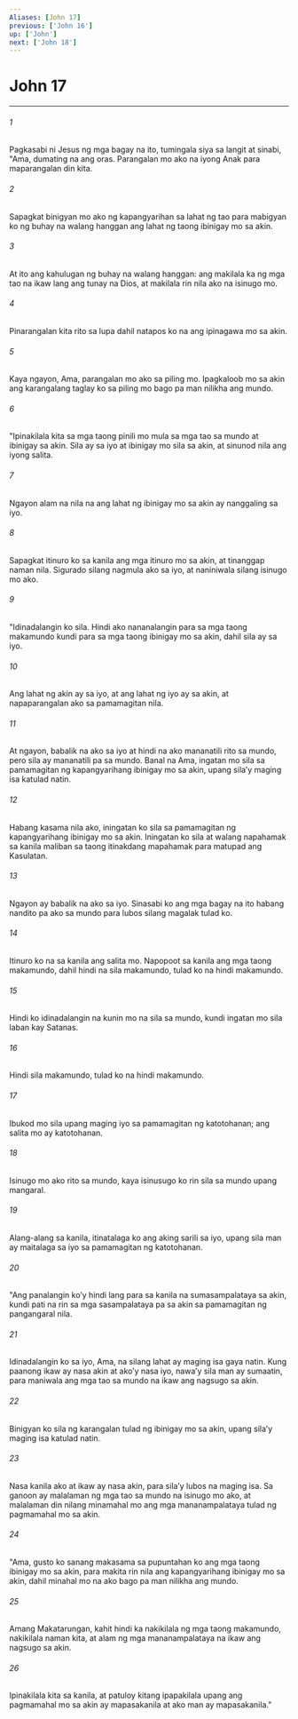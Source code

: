 ```yaml
---
Aliases: [John 17]
previous: ['John 16']
up: ['John']
next: ['John 18']
---
```

# John 17

***






















###### 1 










Pagkasabi ni Jesus ng mga bagay na ito, tumingala siya sa langit at sinabi, "Ama, dumating na ang oras. Parangalan mo ako na iyong Anak para maparangalan din kita. 





















###### 2 










Sapagkat binigyan mo ako ng kapangyarihan sa lahat ng tao para mabigyan ko ng buhay na walang hanggan ang lahat ng taong ibinigay mo sa akin. 





















###### 3 










At ito ang kahulugan ng buhay na walang hanggan: ang makilala ka ng mga tao na ikaw lang ang tunay na Dios, at makilala rin nila ako na isinugo mo. 





















###### 4 










Pinarangalan kita rito sa lupa dahil natapos ko na ang ipinagawa mo sa akin. 





















###### 5 










Kaya ngayon, Ama, parangalan mo ako sa piling mo. Ipagkaloob mo sa akin ang karangalang taglay ko sa piling mo bago pa man nilikha ang mundo. 





















###### 6 










"Ipinakilala kita sa mga taong pinili mo mula sa mga tao sa mundo at ibinigay sa akin. Sila ay sa iyo at ibinigay mo sila sa akin, at sinunod nila ang iyong salita. 





















###### 7 










Ngayon alam na nila na ang lahat ng ibinigay mo sa akin ay nanggaling sa iyo. 





















###### 8 










Sapagkat itinuro ko sa kanila ang mga itinuro mo sa akin, at tinanggap naman nila. Sigurado silang nagmula ako sa iyo, at naniniwala silang isinugo mo ako. 





















###### 9 










"Idinadalangin ko sila. Hindi ako nananalangin para sa mga taong makamundo kundi para sa mga taong ibinigay mo sa akin, dahil sila ay sa iyo. 





















###### 10 










Ang lahat ng akin ay sa iyo, at ang lahat ng iyo ay sa akin, at napaparangalan ako sa pamamagitan nila. 





















###### 11 










At ngayon, babalik na ako sa iyo at hindi na ako mananatili rito sa mundo, pero sila ay mananatili pa sa mundo. Banal na Ama, ingatan mo sila sa pamamagitan ng kapangyarihang ibinigay mo sa akin, upang silaʼy maging isa katulad natin. 





















###### 12 










Habang kasama nila ako, iningatan ko sila sa pamamagitan ng kapangyarihang ibinigay mo sa akin. Iningatan ko sila at walang napahamak sa kanila maliban sa taong itinakdang mapahamak para matupad ang Kasulatan. 





















###### 13 










Ngayon ay babalik na ako sa iyo. Sinasabi ko ang mga bagay na ito habang nandito pa ako sa mundo para lubos silang magalak tulad ko. 





















###### 14 










Itinuro ko na sa kanila ang salita mo. Napopoot sa kanila ang mga taong makamundo, dahil hindi na sila makamundo, tulad ko na hindi makamundo. 





















###### 15 










Hindi ko idinadalangin na kunin mo na sila sa mundo, kundi ingatan mo sila laban kay Satanas. 





















###### 16 










Hindi sila makamundo, tulad ko na hindi makamundo. 





















###### 17 










Ibukod mo sila upang maging iyo sa pamamagitan ng katotohanan; ang salita mo ay katotohanan. 





















###### 18 










Isinugo mo ako rito sa mundo, kaya isinusugo ko rin sila sa mundo upang mangaral. 





















###### 19 










Alang-alang sa kanila, itinatalaga ko ang aking sarili sa iyo, upang sila man ay maitalaga sa iyo sa pamamagitan ng katotohanan. 





















###### 20 










"Ang panalangin koʼy hindi lang para sa kanila na sumasampalataya sa akin, kundi pati na rin sa mga sasampalataya pa sa akin sa pamamagitan ng pangangaral nila. 





















###### 21 










Idinadalangin ko sa iyo, Ama, na silang lahat ay maging isa gaya natin. Kung paanong ikaw ay nasa akin at akoʼy nasa iyo, nawaʼy sila man ay sumaatin, para maniwala ang mga tao sa mundo na ikaw ang nagsugo sa akin. 





















###### 22 










Binigyan ko sila ng karangalan tulad ng ibinigay mo sa akin, upang silaʼy maging isa katulad natin. 





















###### 23 










Nasa kanila ako at ikaw ay nasa akin, para silaʼy lubos na maging isa. Sa ganoon ay malalaman ng mga tao sa mundo na isinugo mo ako, at malalaman din nilang minamahal mo ang mga mananampalataya tulad ng pagmamahal mo sa akin. 





















###### 24 










"Ama, gusto ko sanang makasama sa pupuntahan ko ang mga taong ibinigay mo sa akin, para makita rin nila ang kapangyarihang ibinigay mo sa akin, dahil minahal mo na ako bago pa man nilikha ang mundo. 





















###### 25 










Amang Makatarungan, kahit hindi ka nakikilala ng mga taong makamundo, nakikilala naman kita, at alam ng mga mananampalataya na ikaw ang nagsugo sa akin. 





















###### 26 










Ipinakilala kita sa kanila, at patuloy kitang ipapakilala upang ang pagmamahal mo sa akin ay mapasakanila at ako man ay mapasakanila."

